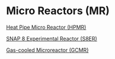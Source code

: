 # Micro Reactors (MR)

[Heat Pipe Micro Reactor (HPMR)](mrad/index.md)

[SNAP 8 Experimental Reactor (S8ER)](s8er/index.md)

[Gas-cooled Microreactor (GCMR)](gcmr/index.md)
